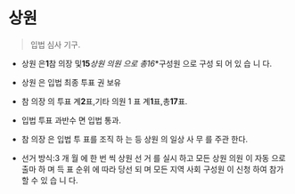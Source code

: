 # 상원

> 입법 심사 기구.

* 상원 은**1**참 의장 및**15***상원 의원 으로 총**16**구성원 으로 구성 되 어 있 습 니 다.

* 상원 은 입법 최종 투표 권 보유

* 참 의장 의 투표 계**2**표,기타 의원 1 표 계**1**표,총**17**표.

* 입법 투표 과반수 면 입법 통과.

* 참 의장 은 입법 투 표를 조직 하 는 등 상원 의 일상 사 무 를 주관 한다.

* 선거 방식:3 개 월 에 한 번 씩 상원 선 거 를 실시 하고 모든 상원 의원 이 자동 으로 출마 하 며 득 표 순위 에 따라 당선 되 며 모든 지역 사회 구성원 이 신청 하여 참가 할 수 있 습 니 다.